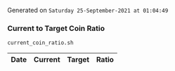 Generated on `Saturday 25-September-2021 at 01:04:49`

### Current to Target Coin Ratio
`current_coin_ratio.sh`

Date|Current|Target|Ratio
---|---|---|---
